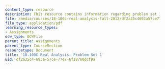 ```yaml
---
content_type: resource
description: This resource contains information regarding problem set 1.
file: /media/courses/18-100c-real-analysis-fall-2012/df2a35c4693a57ce77e76f18768dcf9a_MIT18_100CF12_ps1.pdf
file_type: application/pdf
learning_resource_types:
- Assignments
ocw_type: OCWFile
parent_title: Assignments
parent_type: CourseSection
resourcetype: Document
title: '18.100C Real Analysis: Problem Set 1'
uid: df2a35c4-693a-57ce-77e7-6f18768dcf9a
---
```

